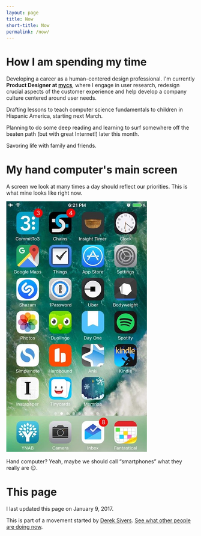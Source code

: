 ```yaml
---
layout: page
title: Now
short-title: Now
permalink: /now/
---
```


# How I am spending my time
Developing a career as a human-centered design professional. I'm currently **Product Designer at [mycs](http://www.mycs.de)**,
where I engage in user research, redesign crucial aspects of the customer experience and
help develop a company culture centered around user needs.

Drafting lessons to teach computer science fundamentals to children in Hispanic America, starting next March.

Planning to do some deep reading and learning to surf somewhere off the beaten path (but with great Internet!) later this month.

Savoring life with family and friends.

# My hand computer's main screen
A screen we look at many times a day should reflect our priorities. This is
what mine looks like right now. 

![This is my iPhone's current main screen.](/img/screens/screen-2017.01.09.jpg)

Hand computer? Yeah, maybe we should call “smartphones” what they really are 😉.

# This page
I last updated this page on January 9, 2017.

This is part of a movement started by [Derek Sivers](https://sivers.org/). [See what other people are doing now](http://www.nownownow.com).
